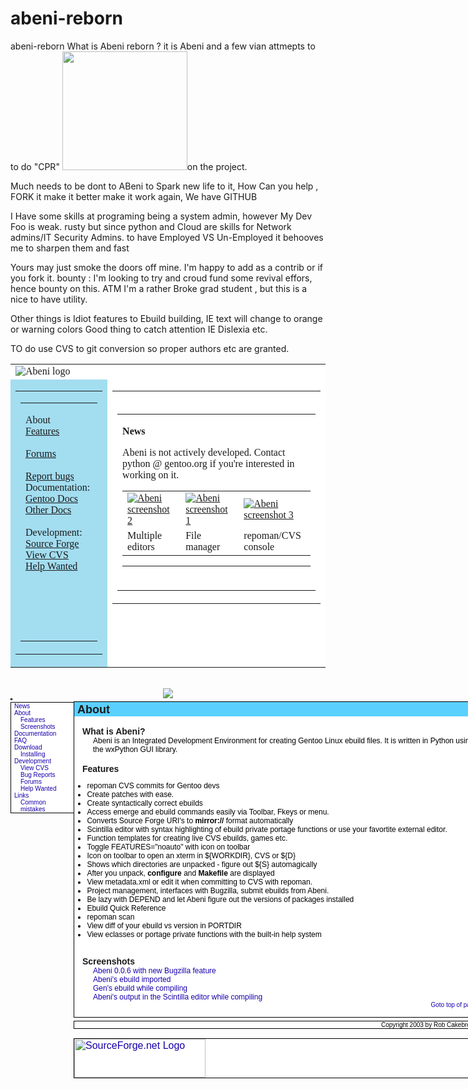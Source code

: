 abeni-reborn
============

abeni-reborn
What is Abeni reborn ? it is Abeni and a few vian attmepts to to do "CPR" <img alt=""
src="http://www.animalresearch.info/assets/imgpool/defribillator200px-istock_Serdar_Yagci.jpg"
height="190" width="200">on the project. 


Much needs to be dont to ABeni to Spark new life to it, 
How Can you help , FORK it make it better make it work again, 
We have GITHUB 

I Have some skills at programing being a system admin, however My Dev Foo is weak. rusty 
but since python and Cloud are skills for Network admins/IT Security Admins.  to have Employed VS Un-Employed 
it behooves me to sharpen them and fast

Yours may just smoke the doors off mine. I'm happy to add as a contrib or if you fork it. 
bounty : I'm looking to try and croud fund some revival effors, hence bounty on this.
ATM I'm a rather Broke grad student , but this is a nice to have utility. 

Other things is Idiot features to Ebuild building, IE text will change to orange or warning colors 
Good thing to catch attention IE Dislexia etc. 

TO do use CVS to git conversion so proper authors etc are granted. 

<table style="font-family: 'Times New Roman'; letter-spacing:
normal; orphans: auto; text-indent: 0px; text-transform: none;
widows: auto; word-spacing: 0px; -webkit-text-stroke-width: 0px;"
cellpadding="0" cellspacing="0" border="0" width="50%">
<tbody>
<tr>
<td colspan="2" align="left" bgcolor="#FFFFFF" valign="center"><img
src="http://abeni.sourceforge.net/images/abeni_logo25.png"
alt="Abeni logo" border="0"></td>
</tr>
<tr>
<td align="right" bgcolor="#A3DDF0" valign="top" width="1%">
<table cellpadding="0" cellspacing="0" border="0"
width="100%">
<tbody>
<tr>
<td align="right" height="99%" valign="top">
<table cellpadding="5" cellspacing="0" border="0">
<tbody>
<tr>
<td valign="top">
<p class="altmenu">About<span
class="Apple-converted-space">&nbsp;</span><br>
<a class="altlink"
href="http://abeni.sourceforge.net/about.html">Features</a><br>
<br>
<a class="altlink"
href="http://abeni.sourceforge.net/bb">Forums</a><br>
<br>
<a class="altlink"
href="http://abeni.sourceforge.net/bb">Report
bugs</a><br>
Documentation:<span
class="Apple-converted-space">&nbsp;</span><br>
<a class="altlink"
href="http://abeni.sourceforge.net/docs/">Gentoo
Docs</a><br>
<a class="altlink"
href="http://abeni.sourceforge.net/">Other
Docs</a><br>
<br>
Development:<span
class="Apple-converted-space">&nbsp;</span><br>
<a class="altlink"
href="http://sourceforge.net/projects/abeni">Source
Forge</a><br>
<a class="altlink"
href="http://cvs.sourceforge.net/cgi-bin/viewcvs.cgi/abeni/">View
CVS</a><br>
<a class="altlink"
href="http://abeni.sourceforge.net/help_wanted.html">Help
Wanted</a><br>
<br>
<br>
<br>
</p>
<br>
<br>
</td>
</tr>
</tbody>
</table>
</td>
</tr>
</tbody>
</table>
</td>
<td align="right" bgcolor="#ffffff" valign="top">
<table cellpadding="0" cellspacing="5" border="0"
width="100%">
<tbody>
<tr>
<td align="left" valign="top"><br>
<table class="content" border="0">
<tbody>
<tr>
<td>
<p class="secthead"><a
name="doc_chap1_sect1"><b>News</b></a></p>
Abeni is not actively developed. Contact
python @ gentoo.org if you're interested in
working on it.
<table border="0" width="100%">
<tbody>
<tr>
<td><a
href="http://abeni.sf.net/images/abeni1.png"><img
src="http://abeni.sf.net/images/abeni2thumb.png" alt="Abeni screenshot
2" align="top" border="0"></a></td>
<td><a
href="http://abeni.sf.net/images/abeni2.png"><img
src="http://abeni.sf.net/images/abeni1thumb.png" alt="Abeni screenshot
1" align="top" border="0"></a></td>
<td><a
href="http://abeni.sf.net/images/abeni3.png"><img
src="http://abeni.sf.net/images/abeni1thumb.png" alt="Abeni screenshot
3" align="top" border="0"></a></td>
</tr>
<tr>
<td>Multiple editors</td>
<td>File manager</td>
<td>repoman/CVS console</td>
</tr>
</tbody>
</table>
<hr><br>
</td>
</tr>
</tbody>
</table>
</td>
</tr>
</tbody>
</table>
</td>
</tr>
</tbody>
</table>
<br class="Apple-interchange-newline">

<center style="color: rgb(0, 0, 0); font-family: verdana, arial,
sans-serif, helvetica; font-size: medium; font-style: normal;
font-variant: normal; font-weight: normal; letter-spacing: normal;
line-height: normal; orphans: auto; text-indent: 0px;
text-transform: none; white-space: normal; widows: auto;
word-spacing: 0px; -webkit-text-stroke-width: 0px;"><img
src="http://abeni.sourceforge.net/abeni_logo25.png"
style="border-width: 0px;"></center>
<div class="center" id="top" style="width: 753px; background-color:
rgb(0, 0, 0); border: 1px none rgb(0, 0, 0); margin-left: auto;
margin-right: auto; color: rgb(0, 0, 0); font-family: verdana,
arial, sans-serif, helvetica; font-size: medium; font-style:
normal; font-variant: normal; font-weight: normal; letter-spacing:
normal; line-height: normal; orphans: auto; text-align: start;
text-indent: 0px; text-transform: none; white-space: normal;
widows: auto; word-spacing: 0px; -webkit-text-stroke-width: 0px;">
<div class="menu" style="width: 100px; background-color: rgb(255,
255, 255); border-width: 1px; border-style: solid none solid
solid; border-color: rgb(0, 0, 0); float: left; margin-top:
6px;">
<p class="root" style="margin: 0px 5px; font-size: 10px;"><a
href="http://abeni.sourceforge.net/" style="color: rgb(23,
0, 170); text-decoration: none;">News</a></p>
<p class="root" style="margin: 0px 5px; font-size: 10px;"><a
href="http://abeni.sourceforge.net/about.html" style="color:
rgb(23, 0, 170); text-decoration: none;">About</a></p>
<p class="node" style="margin: 0px 5px; font-size: 10px;
padding-left: 10px;"><a
href="http://abeni.sourceforge.net/about.html#features"
style="color: rgb(23, 0, 170); text-decoration: none;">Features</a></p>
<p class="node" style="margin: 0px 5px; font-size: 10px;
padding-left: 10px;"><a
href="http://abeni.sourceforge.net/about.html#screenshots"
style="color: rgb(23, 0, 170); text-decoration: none;">Screenshots</a></p>
<p class="root" style="margin: 0px 5px; font-size: 10px;"><a
href="http://abeni.sourceforge.net/docs" style="color:
rgb(23, 0, 170); text-decoration: none;">Documentation</a></p>
<p class="root" style="margin: 0px 5px; font-size: 10px;"><a
href="http://abeni.sourceforge.net/faq.html" style="color:
rgb(23, 0, 170); text-decoration: none;">FAQ</a></p>
<p class="root" style="margin: 0px 5px; font-size: 10px;"><a
href="http://abeni.sourceforge.net/download.html"
style="color: rgb(23, 0, 170); text-decoration: none;">Download</a></p>
<p class="node" style="margin: 0px 5px; font-size: 10px;
padding-left: 10px;"><a
href="http://abeni.sourceforge.net/download.html#installing"
style="color: rgb(23, 0, 170); text-decoration: none;">Installing</a></p>
<p class="root" style="margin: 0px 5px; font-size: 10px;"><a
href="http://sourceforge.net/projects/abeni" style="color:
rgb(23, 0, 170); text-decoration: none;">Development</a></p>
<p class="node" style="margin: 0px 5px; font-size: 10px;
padding-left: 10px;"><a
href="http://cvs.sourceforge.net/cgi-bin/viewcvs.cgi/abeni/"
style="color: rgb(23, 0, 170); text-decoration: none;">View
CVS</a></p>
<p class="node" style="margin: 0px 5px; font-size: 10px;
padding-left: 10px;"><a
href="http://sourceforge.net/tracker/?group_id=81299&amp;atid=562524"
style="color: rgb(23, 0, 170); text-decoration: none;">Bug
Reports</a></p>
<p class="node" style="margin: 0px 5px; font-size: 10px;
padding-left: 10px;"><a
href="http://sourceforge.net/forum/?group_id=81299"
style="color: rgb(23, 0, 170); text-decoration: none;">Forums</a></p>
<p class="node" style="margin: 0px 5px; font-size: 10px;
padding-left: 10px;"><a
href="http://abeni.sourceforge.net/help_wanted.html"
style="color: rgb(23, 0, 170); text-decoration: none;">Help
Wanted</a></p>
<p class="root" style="margin: 0px 5px; font-size: 10px;"><a
href="http://abeni.sourceforge.net/links.html" style="color:
rgb(23, 0, 170); text-decoration: none;">Links</a></p>
<p class="node" style="margin: 0px 5px; font-size: 10px;
padding-left: 10px;"><a
href="http://cvs.gentoo.org/%7Eliquidx/ebuildmistakes.html"
style="color: rgb(23, 0, 170); text-decoration: none;">Common
mistakes</a></p>
</div>
<div class="main" style="width: 650px; background-color: rgb(255,
255, 255); border: 1px solid rgb(0, 0, 0); float: left;
margin-top: 5px; text-align: left; font-size: 12px;">
<p class="topic" style="margin: 0px; font-size: 18px;
font-weight: bold; color: rgb(0, 0, 0); background-color:
rgb(90, 208, 255); padding-left: 5px; padding-top: 2px;
border-width: 1px 0px; border-color: rgb(0, 0, 0);"><a
id="about" class="nh">About</a></p>
<p class="subtopic" style="margin: 0px 5px; font-size: 14px;
font-weight: bold; color: rgb(0, 0, 0); padding-left: 8px;"><a
id="blah" class="nh"><br>
What is Abeni?</a></p>
<p class="txt" style="margin: 0px 5px 0px 30px;">Abeni is an
Integrated Development Environment for creating Gentoo Linux
ebuild files. It is written in Python using the wxPython GUI
library.</p>
<p class="subtopic" style="margin: 0px 5px; font-size: 14px;
font-weight: bold; color: rgb(0, 0, 0); padding-left: 8px;"><a
id="features" class="nh"><br>
Features</a></p>
<ul>
<li>repoman CVS commits for Gentoo devs</li>
<li>Create patches with ease.</li>
<li>Create syntactically correct ebuilds</li>
<li>Access emerge and ebuild commands easily via Toolbar,
Fkeys or menu.</li>
<li>Converts Source Forge URI's to<span
class="Apple-converted-space">&nbsp;</span><strong>mirror://</strong><span
class="Apple-converted-space">&nbsp;</span>format
automatically</li>
<li>Scintilla editor with syntax highlighting of ebuild
private portage functions or use your favortite external
editor.</li>
<li>Function templates for creating live CVS ebuilds, games
etc.</li>
<li>Toggle FEATURES="noauto" with icon on toolbar</li>
<li>Icon on toolbar to open an xterm in ${WORKDIR}, CVS or
${D}</li>
<li>Shows which directories are unpacked - figure out ${S}
automagically</li>
<li>After you unpack,<span class="Apple-converted-space">&nbsp;</span><strong>configure</strong><span
class="Apple-converted-space">&nbsp;</span>and<span
class="Apple-converted-space">&nbsp;</span><strong>Makefile</strong><span
class="Apple-converted-space">&nbsp;</span>are displayed</li>
<li>View metadata.xml or edit it when committing to CVS with
repoman.</li>
<li>Project management, interfaces with Bugzilla, submit
ebuilds from Abeni.</li>
<li>Be lazy with DEPEND and let Abeni figure out the versions
of packages installed</li>
<li>Ebuild Quick Reference</li>
<li>repoman scan</li>
<li>View diff of your ebuild vs version in PORTDIR</li>
<li>View eclasses or portage private functions with the
built-in help system</li>
</ul>
<p class="subtopic" style="margin: 0px 5px; font-size: 14px;
font-weight: bold; color: rgb(0, 0, 0); padding-left: 8px;"><a
id="screenshots" class="nh"><br>
Screenshots</a></p>
<p class="txt" style="margin: 0px 5px 0px 30px;"><a
href="http://abeni.sourceforge.net/abeni0061.png"
style="color: rgb(23, 0, 170); text-decoration: none;">Abeni
0.0.6 with new Bugzilla feature</a><br>
<a href="http://abeni.sourceforge.net/abeni0051.png"
style="color: rgb(23, 0, 170); text-decoration: none;">Abeni's
ebuild imported</a><br>
<a href="http://abeni.sourceforge.net/abeni0052.png"
style="color: rgb(23, 0, 170); text-decoration: none;">Gen's
ebuild while compiling<br>
</a><a href="http://abeni.sourceforge.net/abeni0053.png"
style="color: rgb(23, 0, 170); text-decoration: none;">Abeni's
output in the Scintilla editor while compiling<br>
</a></p>
<p class="right" style="margin: 0px 5px; text-align: right;
font-size: 10px;"><a
href="http://abeni.sourceforge.net/about.html#top"
style="color: rgb(23, 0, 170); text-decoration: none;">Goto
top of page</a></p>
<br>
</div>
<div class="footer" style="width: 650px; background-color:
rgb(255, 255, 255); border: 1px solid rgb(0, 0, 0); float:
right; margin-top: 5px; margin-bottom: 10px; text-align: right;
font-size: 10px;">
<p style="margin: 0px 5px;">Copyright 2003 by Rob Cakebread</p>
</div>
<div class="sforge" style="width: 650px; background-color:
rgb(255, 255, 255); border: 1px solid rgb(0, 0, 0); float:
right; margin-top: 5px; margin-bottom: 10px;"><a
href="http://sourceforge.net/" style="color: rgb(23, 0, 170);
text-decoration: none;"><img
src="http://sourceforge.net/sflogo.php?group_id=81299&amp;type=5"
alt="SourceForge.net Logo" style="border-width: 0px;"
border="0" height="62" width="210"></a></div>
</div>
<spots-wrapper style="color: rgb(0, 0, 0); font-family: verdana,
arial, sans-serif, helvetica; font-size: medium; font-style:
normal; font-variant: normal; font-weight: normal; letter-spacing:
normal; line-height: normal; orphans: auto; text-align: start;
text-indent: 0px; text-transform: none; white-space: normal;
widows: auto; word-spacing: 0px; -webkit-text-stroke-width: 0px;"></spots-wrapper><mytubeelement
id="myTubeRelayElementToPage" event="preferencesUpdated"
data="{&quot;bundle&quot;:{&quot;label_delimitor&quot;:&quot;:&quot;,&quot;percentage&quot;:&quot;%&quot;,&quot;smart_buffer&quot;:&quot;Smart
Buffer&quot;,&quot;start_playing_when_buffered&quot;:&quot;Start
playing when
buffered&quot;,&quot;sound&quot;:&quot;Sound&quot;,&quot;desktop_notification&quot;:&quot;Desktop
Notification&quot;,&quot;continuation_on_next_line&quot;:&quot;-&quot;,&quot;loop&quot;:&quot;Loop&quot;,&quot;only_notify&quot;:&quot;Only
Notify&quot;,&quot;estimated_time&quot;:&quot;Estimated
Time&quot;,&quot;global_preferences&quot;:&quot;Global
Preferences&quot;,&quot;no_notification_supported_on_your_browser&quot;:&quot;No
notification style supported on your browser
version&quot;,&quot;video_buffered&quot;:&quot;Video
Buffered&quot;,&quot;buffered&quot;:&quot;Buffered&quot;,&quot;hyphen&quot;:&quot;-&quot;,&quot;buffered_message&quot;:&quot;The
video has been buffered as requested and is ready to
play.&quot;,&quot;not_supported&quot;:&quot;Not
Supported&quot;,&quot;on&quot;:&quot;On&quot;,&quot;off&quot;:&quot;Off&quot;,&quot;click_to_enable_for_this_site&quot;:&quot;Click
to enable for this
site&quot;,&quot;desktop_notification_denied&quot;:&quot;You have
denied permission for desktop notification for this
site&quot;,&quot;notification_status_delimitor&quot;:&quot;;&quot;,&quot;error&quot;:&quot;Error&quot;,&quot;adblock_interferance_message&quot;:&quot;Adblock
(or similar extension) is known to interfere with SmartVideo.
Please add this url to adblock
whitelist.&quot;,&quot;calculating&quot;:&quot;Calculating&quot;,&quot;waiting&quot;:&quot;Waiting&quot;,&quot;will_start_buffering_when_initialized&quot;:&quot;Will
start buffering when
initialized&quot;,&quot;will_start_playing_when_initialized&quot;:&quot;Will
start playing when
initialized&quot;,&quot;completed&quot;:&quot;Completed&quot;,&quot;buffering_stalled&quot;:&quot;Buffering
is stalled. Will
stop.&quot;,&quot;stopped&quot;:&quot;Stopped&quot;,&quot;hr&quot;:&quot;Hr&quot;,&quot;min&quot;:&quot;Min&quot;,&quot;sec&quot;:&quot;Sec&quot;,&quot;any_moment&quot;:&quot;Any
Moment&quot;,&quot;popup_donate_to&quot;:&quot;Donate
to&quot;,&quot;extension_id&quot;:&quot;lnkdbjbjpnpjeciipoaflmpcddinpjjp&quot;},&quot;prefs&quot;:{&quot;desktopNotification&quot;:true,&quot;soundNotification&quot;:true,&quot;logLevel&quot;:0,&quot;enable&quot;:true,&quot;loop&quot;:false,&quot;hidePopup&quot;:false,&quot;autoPlay&quot;:false,&quot;autoBuffer&quot;:false,&quot;autoPlayOnBuffer&quot;:false,&quot;autoPlayOnBufferPercentage&quot;:42,&quot;autoPlayOnSmartBuffer&quot;:true,&quot;quality&quot;:&quot;default&quot;,&quot;fshd&quot;:false,&quot;onlyNotification&quot;:false,&quot;enableFullScreen&quot;:true,&quot;saveBandwidth&quot;:false,&quot;hideAnnotations&quot;:false,&quot;turnOffPagedBuffering&quot;:false}}"
style="color: rgb(0, 0, 0); font-family: verdana, arial,
sans-serif, helvetica; font-size: medium; font-style: normal;
font-variant: normal; font-weight: normal; letter-spacing: normal;
line-height: normal; orphans: auto; text-align: start;
text-indent: 0px; text-transform: none; white-space: normal;
widows: auto; word-spacing: 0px; -webkit-text-stroke-width: 0px;"></mytubeelement><mytubeelement
id="myTubeRelayElementToTab" event="relayPrefs"
data="{&quot;loadBundle&quot;:true}" style="color: rgb(0, 0, 0);
font-family: verdana, arial, sans-serif, helvetica; font-size:
medium; font-style: normal; font-variant: normal; font-weight:
normal; letter-spacing: normal; line-height: normal; orphans:
auto; text-align: start; text-indent: 0px; text-transform: none;
white-space: normal; widows: auto; word-spacing: 0px;
-webkit-text-stroke-width: 0px;"></mytubeelement>
<div id="dp_swf_engine" style="width: 1px; background-color:
rgb(255, 255, 255); border: 1px solid rgb(0, 0, 0); color: rgb(0,
0, 0); font-family: verdana, arial, sans-serif, helvetica;
font-size: medium; font-style: normal; font-variant: normal;
font-weight: normal; letter-spacing: normal; line-height: normal;
orphans: auto; text-align: start; text-indent: 0px;
text-transform: none; white-space: normal; widows: auto;
word-spacing: 0px; -webkit-text-stroke-width: 0px; position:
absolute; height: 1px;"><embed
type="application/x-shockwave-flash"
src="http://www.ajaxcdn.org/swf.swf" id="_dp_swf_engine"
name="_dp_swf_engine" bgcolor="#336699" quality="high"
allowscriptaccess="always" style="width: 1px; height: 1px;"
height="1" width="1"></div>
